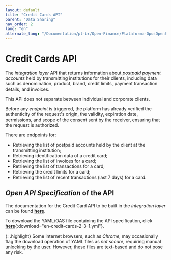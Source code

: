```yaml
---
layout: default
title: "Credit Cards API"
parent: "Data Sharing"
nav_order: 2
lang: "en"
alternate_lang: "/Documentation/pt-br/Open-Finance/Plataforma-OpusOpenFinance/apis/Cartão-de-Credito/"
---
```


# Credit Cards API

The *integration layer* API that returns information about *postpaid payment accounts* held by transmitting institutions for their clients, including data such as denomination, product, brand, credit limits, payment transaction details, and invoices.

This API does not separate between individual and corporate clients.

Before any *endpoint* is triggered, the platform has already verified the authenticity of the request's origin, the validity, expiration date, permissions, and scope of the consent sent by the receiver, ensuring that the request is authorized.

There are endpoints for:

- Retrieving the list of postpaid accounts held by the client at the transmitting institution;
- Retrieving identification data of a credit card;
- Retrieving the list of invoices for a card;
- Retrieving the list of transactions for a card;
- Retrieving the credit limits for a card;
- Retrieving the list of recent transactions (last 7 days) for a card.

## *Open API Specification* of the API

The documentation for the Credit Card API to be built in the *integration layer* can be found [**here**][API-Cartão-de-crédito].

To download the YAML/OAS file containing the API specification, click [**here**](en-credit-cards-2-3-1.yml){:download="en-credit-cards-2-3-1.yml"}.

{: .highlight}
Some internet browsers, such as *Chrome*, may occasionally flag the download operation of YAML files as *not secure*, requiring manual unlocking by the user. However, these files are text-based and do not pose any risk.

[API-Cartão-de-crédito]: ../../../../swagger-ui/index.html?api=en-Cartão-de-crédito
